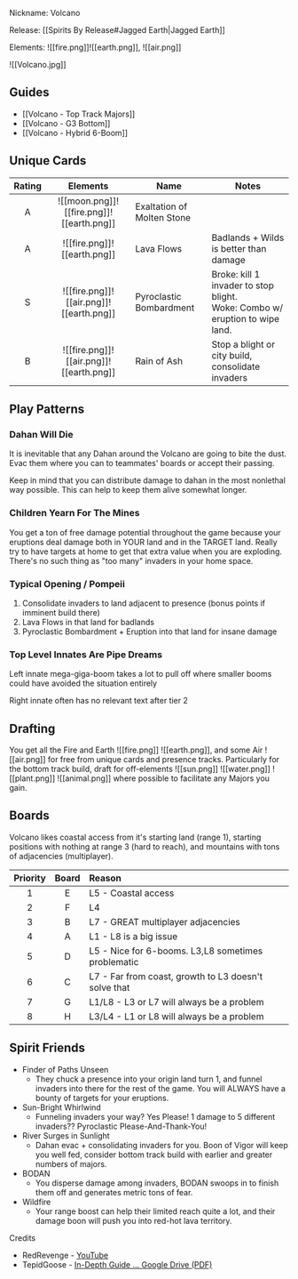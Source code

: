 Nickname: Volcano

Release: [[Spirits By Release#Jagged Earth|Jagged Earth]]

Elements: ![[fire.png]]![[earth.png]], ![[air.png]]

![[Volcano.jpg]]
## Guides
- [[Volcano - Top Track Majors]]
- [[Volcano - G3 Bottom]]
- [[Volcano - Hybrid 6-Boom]]

## Unique Cards

| Rating |                 Elements                 | Name                       | Notes                                                                          |
| :----: | :--------------------------------------: | -------------------------- | ------------------------------------------------------------------------------ |
|   A    | ![[moon.png]]![[fire.png]]![[earth.png]] | Exaltation of Molten Stone |                                                                                |
|   A    |       ![[fire.png]]![[earth.png]]        | Lava Flows                 | Badlands + Wilds is better than damage                                         |
|   S    | ![[fire.png]]![[air.png]]![[earth.png]]  | Pyroclastic Bombardment    | Broke: kill 1 invader to stop blight.<br>Woke: Combo w/ eruption to wipe land. |
|   B    | ![[fire.png]]![[air.png]]![[earth.png]]  | Rain of Ash                | Stop a blight or city build, consolidate invaders                              |

## Play Patterns

### Dahan Will Die
It is inevitable that any Dahan around the Volcano are going to bite the dust. Evac them where you can to teammates' boards or accept their passing.

Keep in mind that you can distribute damage to dahan in the most nonlethal way possible. This can help to keep them alive somewhat longer.

### Children Yearn For The Mines
You get a ton of free damage potential throughout the game because your eruptions deal damage both in YOUR land and in the TARGET land. Really try to have targets at home to get that extra value when you are exploding. There's no such thing as "too many" invaders in your home space.

### Typical Opening / Pompeii
1. Consolidate invaders to land adjacent to presence (bonus points if imminent build there)
2. Lava Flows in that land for badlands
3. Pyroclastic Bombardment + Eruption into that land for insane damage

### Top Level Innates Are Pipe Dreams
Left innate mega-giga-boom takes a lot to pull off where smaller booms could have avoided the situation entirely

Right innate often has no relevant text after tier 2

## Drafting
You get all the Fire and Earth ![[fire.png]] ![[earth.png]], and some Air ![[air.png]] for free from unique cards and presence tracks. Particularly for the bottom track build, draft for off-elements ![[sun.png]] ![[water.png]] ![[plant.png]] ![[animal.png]] where possible to facilitate any Majors you gain.

## Boards
Volcano likes coastal access from it's starting land (range 1), starting positions with nothing at range 3 (hard to reach), and mountains with tons of adjacencies (multiplayer).

| Priority | Board | Reason                                               |
| :------: | :---: | :--------------------------------------------------- |
|    1     |   E   | L5 - Coastal access                                  |
|    2     |   F   | L4                                                   |
|    3     |   B   | L7 - GREAT multiplayer adjacencies                   |
|    4     |   A   | L1 - L8 is a big issue                               |
|    5     |   D   | L5 - Nice for 6-booms. L3,L8 sometimes problematic   |
|    6     |   C   | L7 - Far from coast, growth to L3 doesn't solve that |
|    7     |   G   | L1/L8 - L3 or L7 will always be a problem            |
|    8     |   H   | L3/L4 - L1 or L8 will always be a problem            |



## Spirit Friends

- Finder of Paths Unseen
	- They chuck a presence into your origin land turn 1, and funnel invaders into there for the rest of the game. You will ALWAYS have a bounty of targets for your eruptions.
- Sun-Bright Whirlwind
	- Funneling invaders your way? Yes Please! 1 damage to 5 different invaders?? Pyroclastic Please-And-Thank-You!
- River Surges in Sunlight
	- Dahan evac + consolidating invaders for you. Boon of Vigor will keep you well fed, consider bottom track build with earlier and greater numbers of majors. 
- BODAN
	- You disperse damage among invaders, BODAN swoops in to finish them off and generates metric tons of fear.
- Wildfire
	- Your range boost can help their limited reach quite a lot, and their damage boon will push you into red-hot lava territory.




Credits
- RedRevenge - [YouTube](https://www.youtube.com/playlist?list=PL7VhWAfBC-gDE0vC6SLcV009V5Rct79lG)
- TepidGoose - [In-Depth Guide ... Google Drive (PDF)](https://drive.google.com/file/d/16yLgcutRANscQJdx5n33DKAvkt7yz-oX/view)